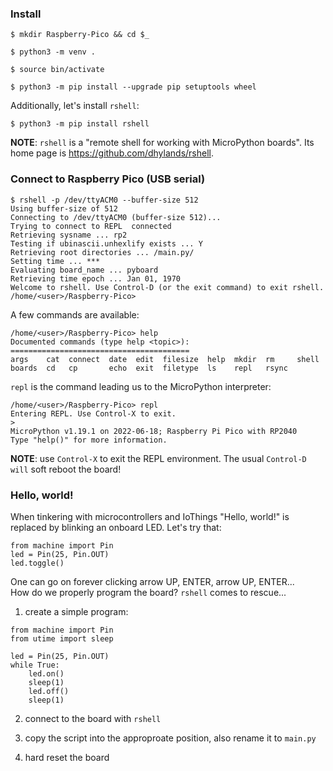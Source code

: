 ### Install
```
$ mkdir Raspberry-Pico && cd $_

$ python3 -m venv .

$ source bin/activate

$ python3 -m pip install --upgrade pip setuptools wheel
```

Additionally, let's install `rshell`:
```
$ python3 -m pip install rshell
```
**NOTE**: `rshell` is a "remote shell for working with MicroPython boards".
Its home page is https://github.com/dhylands/rshell.

### Connect to Raspberry Pico (USB serial)
```
$ rshell -p /dev/ttyACM0 --buffer-size 512
Using buffer-size of 512
Connecting to /dev/ttyACM0 (buffer-size 512)...
Trying to connect to REPL  connected
Retrieving sysname ... rp2
Testing if ubinascii.unhexlify exists ... Y
Retrieving root directories ... /main.py/
Setting time ... *** 
Evaluating board_name ... pyboard
Retrieving time epoch ... Jan 01, 1970
Welcome to rshell. Use Control-D (or the exit command) to exit rshell.
/home/<user>/Raspberry-Pico> 
```

A few commands are available:
```
/home/<user>/Raspberry-Pico> help
Documented commands (type help <topic>):
========================================
args    cat  connect  date  edit  filesize  help  mkdir  rm     shell
boards  cd   cp       echo  exit  filetype  ls    repl   rsync
```

`repl` is the command leading us to the MicroPython interpreter:
```
/home/<user>/Raspberry-Pico> repl
Entering REPL. Use Control-X to exit.
>
MicroPython v1.19.1 on 2022-06-18; Raspberry Pi Pico with RP2040
Type "help()" for more information.
```
**NOTE**: use `Control-X` to exit the REPL environment. The usual `Control-D will` soft reboot the board!

### Hello, world!
When tinkering with microcontrollers and IoThings "Hello, world!" is replaced by blinking an onboard LED. Let's try that:
```
from machine import Pin
led = Pin(25, Pin.OUT)
led.toggle()
```

One can go on forever clicking arrow UP, ENTER, arrow UP, ENTER...</br>
How do we properly program the board? `rshell` comes to rescue...
1. create a simple program:
```
from machine import Pin
from utime import sleep

led = Pin(25, Pin.OUT)
while True:
    led.on()
    sleep(1)
    led.off()
    sleep(1)
```

2. connect to the board with `rshell`

3. copy the script into the approproate position, also rename it to `main.py`

4. hard reset the board

